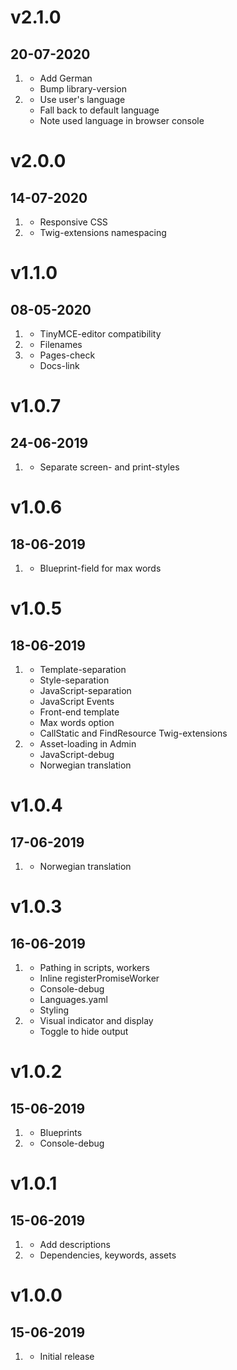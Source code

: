 # v2.1.0
##  20-07-2020

1. [](#new)
    * Add German
    * Bump library-version
2. [](#improved)
    * Use user's language
    * Fall back to default language
    * Note used language in browser console

# v2.0.0
##  14-07-2020

1. [](#new)
    * Responsive CSS
2. [](#bugfix)
    * Twig-extensions namespacing

# v1.1.0
##  08-05-2020

1. [](#new)
    * TinyMCE-editor compatibility
2. [](#improved)
    * Filenames
3. [](#bugfix)
    * Pages-check
    * Docs-link

# v1.0.7
##  24-06-2019

1. [](#improved)
    * Separate screen- and print-styles

# v1.0.6
##  18-06-2019

1. [](#new)
    * Blueprint-field for max words

# v1.0.5
##  18-06-2019

1. [](#new)
    * Template-separation
    * Style-separation
    * JavaScript-separation
    * JavaScript Events
    * Front-end template
    * Max words option
    * CallStatic and FindResource Twig-extensions
2. [](#improved)
    * Asset-loading in Admin
    * JavaScript-debug
    * Norwegian translation

# v1.0.4
##  17-06-2019

1. [](#new)
    * Norwegian translation

# v1.0.3
##  16-06-2019

1. [](#improved)
    * Pathing in scripts, workers
    * Inline registerPromiseWorker
    * Console-debug
    * Languages.yaml
    * Styling
2. [](#new)
    * Visual indicator and display
    * Toggle to hide output

# v1.0.2
##  15-06-2019

1. [](#bugfix)
    * Blueprints
2. [](#new)
    * Console-debug

# v1.0.1
##  15-06-2019

1. [](#new)
    * Add descriptions
2. [](#improved)
    * Dependencies, keywords, assets

# v1.0.0
##  15-06-2019

1. [](#new)
    * Initial release
